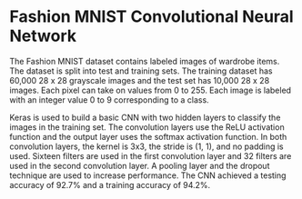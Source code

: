 # Fashion MNIST Convolutional Neural Network
The Fashion MNIST dataset contains labeled images of wardrobe items. The dataset is split into test and training sets. The training dataset has 60,000 28 x 28 grayscale images and the test set has 10,000 28 x 28 images. Each pixel can take on values from 0 to 255. Each image is labeled with an integer value 0 to 9 corresponding to a class.

Keras is used to build a basic CNN with two hidden layers to classify the images in the training set. The convolution layers use the ReLU activation function and the output layer uses the softmax activation function. In both convolution layers, the kernel is 3x3, the stride is (1, 1), and no padding is used. Sixteen filters are used in the first convolution layer and 32 filters are used in the second convolution layer. A pooling layer and the dropout technique are used to increase performance. The CNN achieved a testing accuracy of 92.7% and a training accuracy of 94.2%. 
